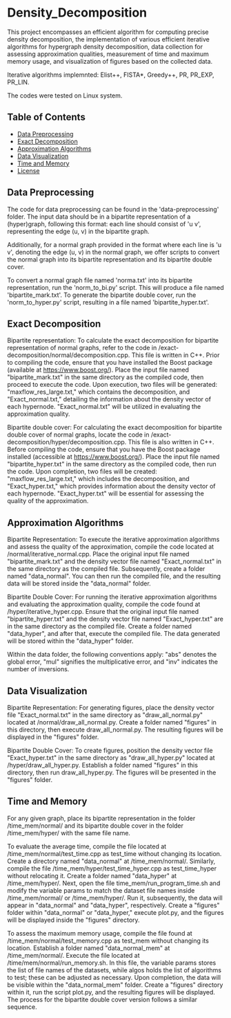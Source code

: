 # Density_Decomposition
This project encompasses an efficient algorithm for computing precise density decomposition, the implementation of various efficient iterative algorithms for hypergraph density decomposition, data collection for assessing approximation qualities, measurement of time and maximum memory usage, and visualization of figures based on the collected data. 

Iterative algorithms implemnted: Elist++, FISTA*, Greedy++, PR, PR_EXP, PR_LIN. 

The codes were tested on Linux system. 

## Table of Contents

- [Data Preprocessing](#Data-Preprocessing)
- [Exact Decomposition](#Exact-Decomposition)
- [Approximation Algorithms](#Approximation)
- [Data Visualization](#Visualization)
- [Time and Memory](#Time_Mem)
- [License](#license)

## Data Preprocessing
The code for data preprocessing can be found in the 'data-preprocessing' folder. The input data should be in a bipartite representation of a (hyper)graph, following this format: each line should consist of 'u v', representing the edge (u, v) in the bipartite graph.

Additionally, for a normal graph provided in the format where each line is 'u v', denoting the edge (u, v) in the normal graph, we offer scripts to convert the normal graph into its bipartite representation and its bipartite double cover.

To convert a normal graph file named 'norma.txt' into its bipartite representation, run the 'norm_to_bi.py' script. This will produce a file named 'bipartite_mark.txt'. To generate the bipartite double cover, run the 'norm_to_hyper.py' script, resulting in a file named 'bipartite_hyper.txt'.

## Exact Decomposition
Bipartite representation: To calculate the exact decomposition for bipartite representation of normal graphs, refer to the code in /exact-decomposition/normal/decomposition.cpp. This file is written in C++. Prior to compiling the code, ensure that you have installed the Boost package (available at https://www.boost.org/). Place the input file named "bipartite_mark.txt" in the same directory as the compiled code, then proceed to execute the code. Upon execution, two files will be generated: "maxflow_res_large.txt," which contains the decomposition, and "Exact_normal.txt," detailing the information about the density vector of each hypernode. "Exact_normal.txt" will be utilized in evaluating the approximation quality.

Bipartite double cover: For calculating the exact decomposition for bipartite double cover of normal graphs, locate the code in /exact-decomposition/hyper/decomposition.cpp. This file is also written in C++. Before compiling the code, ensure that you have the Boost package installed (accessible at https://www.boost.org/). Place the input file named "bipartite_hyper.txt" in the same directory as the compiled code, then run the code. Upon completion, two files will be created: "maxflow_res_large.txt," which includes the decomposition, and "Exact_hyper.txt," which provides information about the density vector of each hypernode. "Exact_hyper.txt" will be essential for assessing the quality of the approximation.


## Approximation Algorithms
Bipartite Representation:
To execute the iterative approximation algorithms and assess the quality of the approximation, compile the code located at /normal/iterative_normal.cpp. Place the original input file named "bipartite_mark.txt" and the density vector file named "Exact_normal.txt" in the same directory as the compiled file. Subsequently, create a folder named "data_normal". You can then run the compiled file, and the resulting data will be stored inside the "data_normal" folder.

Bipartite Double Cover:
For running the iterative approximation algorithms and evaluating the approximation quality, compile the code found at /hyper/iterative_hyper.cpp. Ensure that the original input file named "bipartite_hyper.txt" and the density vector file named "Exact_hyper.txt" are in the same directory as the compiled file. Create a folder named "data_hyper", and after that, execute the compiled file. The data generated will be stored within the "data_hyper" folder.

Within the data folder, the following conventions apply: "abs" denotes the global error, "mul" signifies the multiplicative error, and "inv" indicates the number of inversions.

## Data Visualization
Bipartite Representation:
For generating figures, place the density vector file "Exact_normal.txt" in the same directory as "draw_all_normal.py" located at /normal/draw_all_normal.py. Create a folder named "figures" in this directory, then execute draw_all_normal.py. The resulting figures will be displayed in the "figures" folder.

Bipartite Double Cover:
To create figures, position the density vector file "Exact_hyper.txt" in the same directory as "draw_all_hyper.py" located at /hyper/draw_all_hyper.py. Establish a folder named "figures" in this directory, then run draw_all_hyper.py. The figures will be presented in the "figures" folder.

## Time and Memory
For any given graph, place its bipartite representation in the folder /time_mem/normal/ and its bipartite double cover in the folder /time_mem/hyper/ with the same file name.

To evaluate the average time, compile the file located at /time_mem/normal/test_time.cpp as test_time without changing its location. Create a directory named "data_normal" at /time_mem/normal/. Similarly, compile the file /time_mem/hyper/test_time_hyper.cpp as test_time_hyper without relocating it. Create a folder named "data_hyper" at /time_mem/hyper/. Next, open the file time_mem/run_program_time.sh and modify the variable params to match the dataset file names inside /time_mem/normal/ or /time_mem/hyper/. Run it, subsequently, the data will appear in "data_normal" and "data_hyper", respectively. Create a "figures" folder within "data_normal" or "data_hyper," execute plot.py, and the figures will be displayed inside the "figures" directory.

To assess the maximum memory usage, compile the file found at /time_mem/normal/test_memory.cpp as test_mem without changing its location. Establish a folder named "data_normal_mem" at /time_mem/normal/. Execute the file located at /time/mem/normal/run_memory.sh. In this file, the variable params stores the list of file names of the datasets, while algos holds the list of algorithms to test; these can be adjusted as necessary. Upon completion, the data will be visible within the "data_normal_mem" folder. Create a "figures" directory within it, run the script plot.py, and the resulting figures will be displayed. The process for the bipartite double cover version follows a similar sequence.

